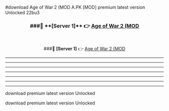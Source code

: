 #download Age of War 2 (MOD A.PK [MOD] premium latest version Unlocked 22bu3 



<div align="center">
<h3>###🔹 **[Server 1]** 👉 <a href="https://download1apk.web.app/">Age of War 2 (MOD</a></h3><br>


###🔹 **[Server 1]** 👉 <a href="https://download1apk.web.app/">Age of War 2 (MOD</a></h3>
</div>



----------------------------------------------------------

----------------------------------------------------------

----------------------------------------------------------

----------------------------------------------------------

----------------------------------------------------------

----------------------------------------------------------

----------------------------------------------------------

download premium latest version Unlocked

download premium latest version Unlocked
